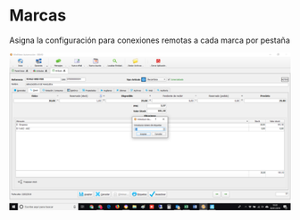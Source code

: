 # Marcas

Asigna la configuración para conexiones remotas a cada marca por pestaña

![](../../../../.gitbook/assets/image%20%28266%29.png)

